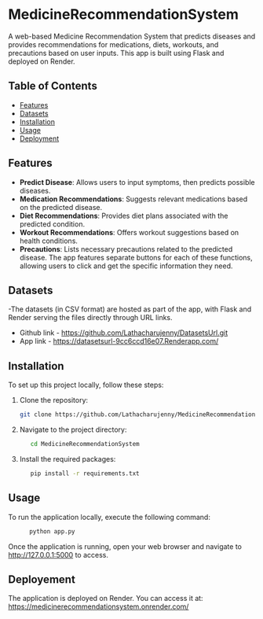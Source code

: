 # MedicineRecommendationSystem
A web-based Medicine Recommendation System that predicts diseases and provides recommendations for medications, diets, workouts, and precautions based on user inputs. This app is built using Flask and deployed on Render.

## Table of Contents
- [Features](##features)
- [Datasets](##datasets)
- [Installation](##installation)
- [Usage](##usage)
- [Deployment](##deployment)

## Features
- **Predict Disease**: Allows users to input symptoms, then predicts possible diseases.
- **Medication Recommendations**: Suggests relevant medications based on the predicted disease.
- **Diet Recommendations**: Provides diet plans associated with the predicted condition.
- **Workout Recommendations**: Offers workout suggestions based on health conditions.
- **Precautions**: Lists necessary precautions related to the predicted disease.
The app features separate buttons for each of these functions, allowing users to click and get the specific information they need.

## Datasets
-The datasets (in CSV format) are hosted as part of the app, with Flask and Render serving the files directly through URL links.
  - Github link - https://github.com/Lathacharujenny/DatasetsUrl.git
  - App link - https://datasetsurl-9cc6ccd16e07.Renderapp.com/
## Installation

To set up this project locally, follow these steps:

1. Clone the repository:
   ```bash
   git clone https://github.com/Lathacharujenny/MedicineRecommendationSystem.git
   ```
2. Navigate to the project directory:
    ```bash
       cd MedicineRecommendationSystem
   ```
3. Install the required packages:
    ```bash
       pip install -r requirements.txt
   ```

## Usage
To run the application locally, execute the following command:
 ```bash
       python app.py
   ```
Once the application is running, open your web browser and navigate to http://127.0.0.1:5000 to access.

## Deployement
The application is deployed on Render. You can access it at: https://medicinerecommendationsystem.onrender.com/

